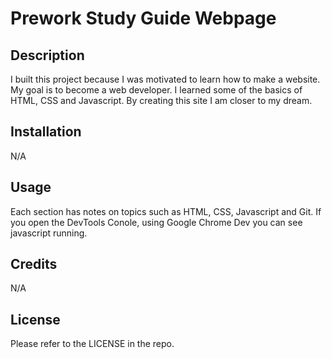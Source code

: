 # Prework Study Guide Webpage

## Description
I built this project because I was motivated to learn how to make a website. My goal is to become a web developer. I learned some of the basics of HTML, CSS and Javascript. By creating this site I am closer to my dream.

## Installation

N/A

## Usage
Each section has notes on topics such as HTML, CSS, Javascript and Git. If you open the DevTools Conole, using Google Chrome Dev you can see javascript running.

## Credits

N/A

## License

Please refer to the LICENSE in the repo.
